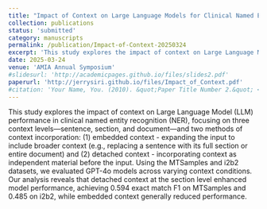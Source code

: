 ```yaml
---
title: "Impact of Context on Large Language Models for Clinical Named Entity Recognition"
collection: publications
status: 'submitted'
category: manuscripts
permalink: /publication/Impact-of-Context-20250324
excerpt: 'This study explores the impact of context on Large Language Model (LLM) performance in clinical named entity recognition (NER), focusing on three context levels—sentence, section, and document—and two methods of context incorporation: (1) embedded context - expanding the input to include broader context (e.g., replacing a sentence with its full section or entire document) and (2) detached context - incorporating context as independent material before the input. Using the MTSamples and i2b2 datasets, we evaluated GPT-4o models across varying context conditions. Our analysis reveals that detached context at the section level enhanced model performance, achieving 0.594 exact match F1 on MTSamples and 0.485 on i2b2, while embedded context generally reduced performance.'
date: 2025-03-24
venue: 'AMIA Annual Symposium'
#slidesurl: 'http://academicpages.github.io/files/slides2.pdf'
paperurl: 'http://jerrysiri.github.io/files/Impact_of_Context.pdf'
#citation: 'Your Name, You. (2010). &quot;Paper Title Number 2.&quot; <i>Journal 1</i>. 1(2).'
---
```


This study explores the impact of context on Large Language Model (LLM) performance in clinical named entity recognition (NER), focusing on three context levels—sentence, section, and document—and two methods of context incorporation: (1) embedded context - expanding the input to include broader context (e.g., replacing a sentence with its full section or entire document) and (2) detached context - incorporating context as independent material before the input. Using the MTSamples and i2b2 datasets, we evaluated GPT-4o models across varying context conditions. Our analysis reveals that detached context at the section level enhanced model performance, achieving 0.594 exact match F1 on MTSamples and 0.485 on i2b2, while embedded context generally reduced performance.